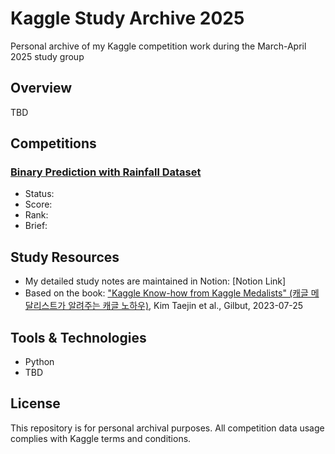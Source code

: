 # Kaggle Study Archive 2025

Personal archive of my Kaggle competition work during the March-April 2025 study group

## Overview

TBD

## Competitions

### [Binary Prediction with Rainfall Dataset](./rainfall-binary-prediction)
- Status: 
- Score: 
- Rank: 
- Brief: 

## Study Resources

- My detailed study notes are maintained in Notion: [Notion Link]
- Based on the book: ["Kaggle Know-how from Kaggle Medalists" (캐글 메달리스트가 알려주는 캐글 노하우)](https://www.aladin.co.kr/shop/wproduct.aspx?ItemId=321117891&start=slayer), Kim Taejin et al., Gilbut, 2023-07-25

## Tools & Technologies

- Python
- TBD

## License

This repository is for personal archival purposes. All competition data usage complies with Kaggle terms and conditions.

